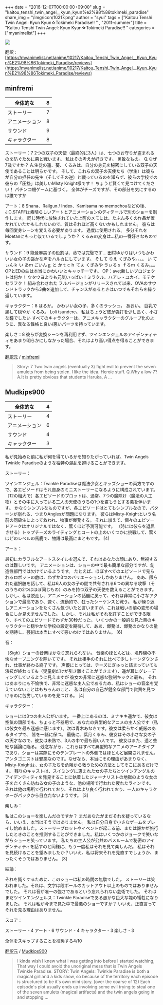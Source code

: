 +++
date = "2016-12-07T00:00:00+09:00"
slug = "kaitou_tenshi_twin_angel__kyun_kyun%e2%98%86tokimeki_paradise"
share_img = "/img/icon/10217.png"
author = "syui"
tags = ["Kaitou Tenshi Twin Angel: Kyun Kyun☆Tokimeki Paradise!! " , "2011-summer"]
title = "Kaitou Tenshi Twin Angel: Kyun Kyun☆Tokimeki Paradise!! "
categories = ["myanimelist"]
+++

![](https://myanimelist.cdn-dena.com/images/anime/11/30254.jpg)


<!--more-->

翻訳 : [https://myanimelist.net/anime/10217/Kaitou_Tenshi_Twin_Angel__Kyun_Kyun%E2%98%86Tokimeki_Paradise/reviews](https://myanimelist.net/anime/10217/Kaitou_Tenshi_Twin_Angel__Kyun_Kyun%E2%98%86Tokimeki_Paradise/reviews)


## minfremi



全体的な|  8
--- | ---
ストーリー|  7
アニメーション|  8
サウンド|  9
キャラクター|  8

ストーリー：7
2つの双子の天使（最終的に3人）は、七つのお守りが盗まれるのを防ぐために悪と戦います。
私はその考えが好きです。 勇敢なもの。
Q.なぜ7歳ですか？  A.生徒の遥、葵、くるみは、自分の身元を秘密にしている双子の天使であることは明らかです。 そして、これらの双子の天使たち（学生）は彼らが自分の担任の先生（そしてその逆）と戦っているのを知らず、彼らの学校での彼らの「圧挫」は美しいMIsty Knight様です！
ちょうど賢くて見つけてください！
パチンコ機ゲームに基づく。
全体がチーズですが、その部分を気にするのは誰ですか

アート：8
Shana、Railgun / Index、Kamisama no memochouなどの後、J.C.STAFFは素晴らしいアートとアニメーションのディテールで別のショーを制作します。 同じ時代に放映されていた上町のメモには、たぶん多くの作品が置かれていたかもしれないので、質はそれほど高くないかもしれません。
彼らは毎回変身シーンを変える必要があります。 過度に使用される。 多分それをMoetanにもっと似ているでしょうか？ くるみの変身は...私の一番好きなものです。

サウンド：9
能登麻美子の役割は、葵では完璧です...
田村ゆかりはいつもかわいい女の子の遥かな声をハルカにしています。
そして
りえ くぎみや。。。。 い てぃんｋ い あｍ ごいんｇ と かｔｃｈ てぇ くぎみや ゔぃるｓ ｆろｍ くるみ。。。
OPとEDの曲は本当にかわいいとキャッチーです。
OP：ave;新しいプロジェクトは何か！ ウタウヨよりも元気いっぱい！ミラクル、ハアレ・ユカイ、モテケセラフク！ 組み合わされた
フルバージョンがリリースされて以来、OVAのサウンドトラックから3曲を追加して、チャンスがあるときはいつでもそれらを繰り返しています。

キャラクター：8
はるか。 かわいい女の子、多くのラッシュ。
あおい。 巨乳で熟して穏やか
くるみ。  Loli tsundere。 私はちょうど彼が強打を少し長く、小さな鐘でしたい
すべてのキャラクターは、アニメキャラクターのグループ化のように、異なる性格と良い/悪いパーツを持っています。

楽しさ：8
彼らが変換シーンを再利用せず、ツインエンジェルのアイデンティティをあまり明らかにしなかった場合、それはより高い得点を得ることができます。

[翻訳元](https://myanimelist.net/reviews.php?id=41911) / [minfremi](https://myanimelist.net/profile/minfremi/reviews)


> Story: 7  Two twin angels (eventually 3) fight evil to prevent the seven amulets from being stolen.  I like the idea. Heroic stuff.  Q.Why a low 7? A.It is pretty obvious that students Haruka, A ...

## Mudkips900



全体的な|  4
--- | ---
ストーリー|  4
アニメーション|  6
サウンド|  4
キャラクター|  3

私が見始めた前に私が何を得ているかを知りたがっていれば、Twin Angels Twinkle Paradiseのような独特の混乱を避けることができます。

ストーリー：

ツインエンジェル：Twinkle Paradiseは魔法少女とキッズショーの両方ですので、各エピソードはそれ自身のミニストーリーになるように構成されています。  （12の粗大で）各エピソードのプロットは、通常、7つの魔除け（魔法の人工物）とその中に入っている二人の天使のうちの1つを盗もうとする悪を伴います。 かなりシンプルなものですが、各エピソードはとてもシンプルなので、パターンが崩れる、つまりAnglesが問題になります。 彼らはMisty-Knightという名前の同級生によって救われ、物事が爆発する。 それに加えて、個々のエピソードアークはオリジナルではなく、驚くほど予測可能です。  （時には彼らを退屈させる）トップチーズのライティングとコートの上のいくつかに挑戦して、驚くほどのレベルの馬鹿で、物語は最高にまともです。  [4]

アート：

最初にカラフルなアートスタイルを選んで、それはあなたの顔にあり、無視するのは難しいです。 アニメーションは、ショーの中で最も簡単な部分ですが、創造性部門では欠けているようです。 たとえば、ほぼすべてのエピソードで見られるロボットの敵は、わずか3つのバリエーションしかありません。 ああ、限られた選択肢を話して、私は6人の女の子の間で共有される6つの異なる攻撃（そのうちの2つはほぼ同じもの）のみを持つ双子の天使を数えることができます。 しかし、私は脱走し、アニメーションの話題に戻って、それは非常に小さなアクションで最高であり、速く、流動的で、狂ったシーケンスと戦う。 私が繰り返しアニメーションをたくさん気づいたと言いますが、これは戦いの前の変形の場合にしか見えませんでした。 しかし、それは私がそれを許すことができる限り、すべてのエピソードでわずか30秒だった。 いくつかの一般的な見た目のキャラクターと穏やかな学校の設定を期待して、ああ、爆発は、爆発のかなりの量を期待し、芸術は本当にすべて悪いわけではありません。  [6]

音：

（Sigh）ショーの音楽はかなり忘れられない。 音楽のほとんどは、境界線の不快なオープニングを除いてです。 それは相手のそれに比べて少しトーンダウンされ、仕事が終わる終了です。 声優にとっては、チーズにぎゅっと詰まっていても演技が終わっても（児童劇だけが引き離すことができます）、遥が耳にグレーディングしているように見えますが 彼女の非常に迷惑な強制キックと最も。 それはあまりにも不愉快で、非常に迷惑な主人公であるため、私はショーの音楽を覚えていないことはもちろんのこと、 私は自分の自己が健全な部門で賞賛を見つけるのに苦労しているのを見つける。  [4]

キャラクター：

ショーには3つの主人公がいます。 一番上にあるのは、ミナキキ遥かで、彼女は空気の頭部でも、ちょっと不器用で、あなたの典型的なアニメの主人公です（私は彼女を最も迷惑に感じます）。次は青木あなきです。彼女は柔らかく威厳のあるタイプで、 皆を一緒に保つ。 最後に、葉月くるみ、彼女はその小さな女の子の天才なので、彼女は未熟で、3人の中で最も弱い人です。 彼女はまた、遥と些細な議論に陥る。 残念ながら、これらはすべて典型的なアニメのアーキタイプであり、ショーは実際にそのテンプレートの外側ではほとんど展開されません。 アンタゴニストは邪悪なのです。なぜなら、本当にその理由があまりなく、Misty-Knightは、女の子たちを危険から救うための方法としてそこにあるだけです。 残りのキャストは、スイミングに恵まれた女の子たちとツインアングルのアイデンティティを発見することに執着したジャーナリストの地獄のような女の子をたくさん訪ねる女の子のような、他の場所で行われた疲れたラインです。 それは他の場所で行われており、それはより良く行われており、一人のキャラクターがパックから目立たないようです。  [3]

楽しみ：

私はこのショーを楽しんだのですか？ まだあなたがまだそれを疑っているなら、いいえ、本当はそうではありません。 私は自分自身で小さなゲームをプレイし始めました。ストーリープロットやイベントが起こる前、または誰かが旅行したときのことを推測することができました。私はいくつかのジョークで笑いながらショーを笑っています。 私たちの主人公が公共のバスルームで秘密のアイデンティティを話すのと同様に、もう一度私はそれを見て楽しんだ。 私はそれを見続けることを望みましたか？いいえ、私は将来それを見直すでしょうか、まったくそうではありません。  [3]

結論：

それを鈍くするために、このショーは私の時間の無駄でした。 ストーリーは笑われました。それは、文字は段ボールのカットアウト以上のものではありませんでした。 それは音が唯一の強さであるという忘れられない芸術でした。 それはまだツインエンジェルス：Twinkle Paradiseである愚かな巨大な塊の犠牲になりました。 それは私が今まで見た中で最悪のショーですか？ いいえ、正直言ってそれを見る理由はありません。

スコア：

ストーリー -  4
アート -  6
サウンド -  4
キャラクター -  3
楽しさ -  3

全体をスキップすることを推奨する4/10

[翻訳元](https://myanimelist.net/reviews.php?id=127399) / [Mudkips900](https://myanimelist.net/profile/Mudkips900/reviews)


> I kinda wish I knew what I was getting into before I started watching, That way I could avoid the unoriginal mess that is Twin Angels Twinkle Paradise.     STORY:     Twin Angels: Twinkle Paradise is both a magical girl and a kids show, so because of the territory each episode is structured to be it's own mini story. (over the coarse of 12) Each episode's plot usually ends up involving some evil trying to steal one of the seven amulets (magical artifacts) and the twin angels going in and stopping  ...
